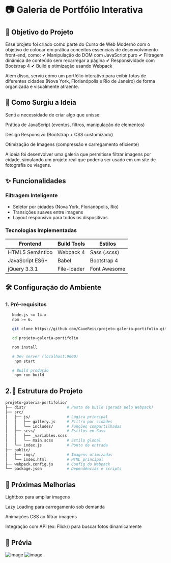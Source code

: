 # 📷 Galeria de Portfólio Interativa

## 🎯 Objetivo do Projeto
Esse projeto foi criado como parte do Curso de Web Moderno com o objetivo de colocar em prática conceitos essenciais de desenvolvimento front-end, como:
✔ Manipulação do DOM com JavaScript puro
✔ Filtragem dinâmica de conteúdo sem recarregar a página
✔ Responsividade com Bootstrap 4
✔ Build e otimização usando Webpack

Além disso, serviu como um portfólio interativo para exibir fotos de diferentes cidades (Nova York, Florianópolis e Rio de Janeiro) de forma organizada e visualmente atraente.


## 🔧 Como Surgiu a Ideia
Senti a necessidade de criar algo que unisse:

Prática de JavaScript (eventos, filtros, manipulação de elementos)

Design Responsivo (Bootstrap + CSS customizado)

Otimização de Imagens (compressão e carregamento eficiente)

A ideia foi desenvolver uma galeria que permitisse filtrar imagens por cidade, simulando um projeto real que poderia ser usado em um site de fotografia ou viagens.


## ✨ Funcionalidades

### Filtragem Inteligente
- Seletor por cidades (Nova York, Florianópolis, Rio)
- Transições suaves entre imagens
- Layout responsivo para todos os dispositivos

### Tecnologias Implementadas
| Frontend         | Build Tools       | Estilos         |
|------------------|-------------------|-----------------|
| HTML5 Semântico  | Webpack 4         | Sass (.scss)    |
| JavaScript ES6+  | Babel             | Bootstrap 4     |
| jQuery 3.3.1     | File-loader       | Font Awesome    |

## 🛠️ Configuração do Ambiente

### 1. **Pré-requisitos**
```bash
   Node.js <= 14.x
   npm >= 6.

   git clone https://github.com/CaueReis/projeto-galeria-portifolio.git

   cd projeto-galeria-portifolio

   npm install

   # Dev server (localhost:9000)
    npm start

   # Build produção
    npm run build
````

## 2.📂 Estrutura do Projeto
```bash
projeto-galeria-portifolio/  
├── dist/                  # Pasta de build (gerada pelo Webpack)  
├── src/  
│   ├── js/                # Lógica principal  
│   │   ├── gallery.js     # Filtro por cidades  
│   │   └── includes/      # Funções compartilhadas  
│   ├── scss/              # Estilos em Sass  
│   │   ├── _variables.scss  
│   │   └── main.scss      # Estilo global  
│   └── index.js           # Ponto de entrada  
├── public/  
│   ├── imgs/              # Imagens otimizadas  
│   └── index.html         # HTML principal  
├── webpack.config.js      # Config do Webpack  
└── package.json           # Dependências e scripts  
````
## 🚀 Próximas Melhorias
Lightbox para ampliar imagens

Lazy Loading para carregamento sob demanda

Animações CSS ao filtrar imagens

Integração com API (ex: Flickr) para buscar fotos dinamicamente



## 📸 Prévia

![image](https://github.com/user-attachments/assets/7466ae0d-789f-4a29-960b-359813b79228)
![image](https://github.com/user-attachments/assets/82e6c2ac-5b9d-4b88-97ea-458bdc0ca56d)
